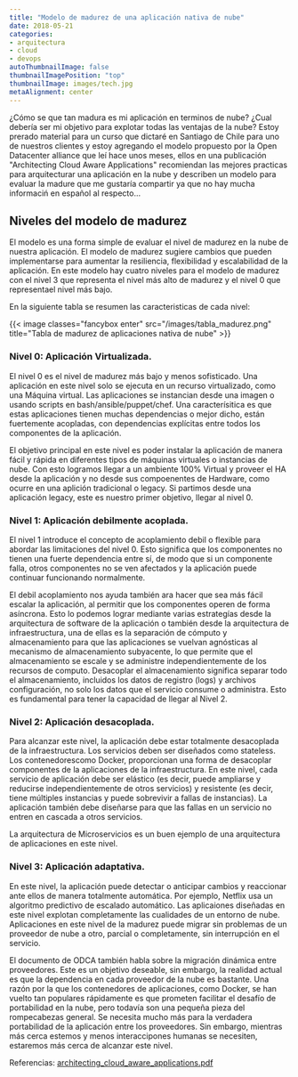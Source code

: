 ```yaml
---
title: "Modelo de madurez de una aplicación nativa de nube"
date: 2018-05-21
categories:
- arquitectura
- cloud
- devops
autoThumbnailImage: false
thumbnailImagePosition: "top"
thumbnailImage: images/tech.jpg
metaAlignment: center
---
```


¿Cómo se que tan madura es mi aplicación en terminos de nube? ¿Cual debería ser mi objetivo para explotar todas las ventajas de la nube? Estoy prerado material para un curso que dictaré en Santiago de Chile para uno de nuestros clientes y estoy agregando el modelo propuesto por la Open Datacenter alliance que leí hace unos meses, ellos en una publicación "Architecting Cloud Aware Applications" recomiendan las mejores practicas para arquitecturar una aplicación en la nube y describen un modelo para evaluar la madure que me gustaría compartir ya que no hay mucha informaciń en español al respecto...



<!--more-->

##  Niveles del modelo de madurez

El modelo es una forma simple de evaluar el nivel de madurez en la nube de nuestra aplicación. El modelo de madurez sugiere cambios que pueden implementarse para aumentar la resiliencia, flexibilidad y escalabilidad de la aplicación. En este modelo hay cuatro niveles para el modelo de madurez con el nivel 3 que representa el nivel más alto de madurez y el nivel 0 que representael nivel más bajo.

En la siguiente tabla se resumen las caracteristicas de cada nivel:  

{{< image classes="fancybox enter" src="/images/tabla_madurez.png" title="Tabla de madurez de aplicaciones nativa de nube" >}}



### Nivel  0: Aplicación Virtualizada.

El nivel 0 es el nivel de madurez más bajo y menos sofisticado. Una aplicación en este nivel solo se ejecuta en un recurso virtualizado, como
una Máquina virtual. Las aplicaciones se instancian desde una imagen o usando scripts en bash/ansible/puppet/chef. Una caracterísitica es que estas aplicaciones tienen muchas dependencias o mejor dicho, están fuertemente acopladas, con dependencias explícitas entre todos los componentes de la aplicación.

El objetivo principal en este nivel es poder instalar la aplicación de manera fácil y rápida en diferentes tipos de máquinas virtuales o instancias de nube. Con esto logramos llegar a un ambiente 100% Virtual y proveer el HA desde la aplicación y no desde sus compoenentes de Hardware, como ocurre en una aplición tradicional o legacy. Si partimos desde una aplicación legacy, este es nuestro primer objetivo, llegar al nivel 0.

### Nivel  1: Aplicación debilmente acoplada.

El nivel 1 introduce el concepto de acoplamiento debil o flexible para abordar las limitaciones del nivel 0. Esto significa que los componentes no tienen una fuerte dependencia entre sí, de modo que si un componente falla, otros componentes no se ven afectados y la aplicación puede continuar funcionando normalmente.

El debil acoplamiento nos ayuda también ara hacer que sea más fácil escalar la aplicación, al permitir que los componentes operen de forma asíncrona. Esto lo podemos lograr mediante varias estrategías desde la arquitectura de software de la aplicación o también desde la arquitectura de infraestructura, una de ellas es la separación de cómputo y almacenamiento para que las aplicaciones se vuelvan agnósticas al mecanismo de almacenamiento subyacente, lo que permite que el almacenamiento se escale y se administre independientemente de los recursos de computo. Desacoplar el almacenamiento significa separar todo el almacenamiento, incluidos los datos de registro (logs) y archivos configuración, no solo los datos que el servicio consume o administra. Esto es fundamental para tener la capacidad de llegar al  Nivel 2.

### Nivel  2: Aplicación desacoplada.

Para alcanzar este nivel, la aplicación debe estar totalmente desacoplada de la infraestructura. Los servicios deben ser diseñados como stateless.  Los contenedorescomo Docker, proporcionan una forma de desacoplar componentes de la aplicaciones de la infraestructura. En este nivel, cada servicio de aplicación debe ser elástico (es decir, puede ampliarse y reducirse independientemente de otros servicios) y resistente (es decir, tiene múltiples instancias y puede sobrevivir a fallas de instancias). La aplicación también debe diseñarse para que las fallas en un servicio no entren en cascada a otros servicios.

La arquitectura de  Microservicios es un buen ejemplo de una arquitectura de aplicaciones en este nivel.

### Nivel 3: Aplicación adaptativa.

En este nivel, la aplicación puede detectar o anticipar cambios y reaccionar ante ellos de manera totalmente automática. Por ejemplo, Netflix usa un algoritmo predictivo de escalado automático. Las aplicaiones diseñadas en este nivel explotan completamente las cualidades  de un entorno de nube. Aplicaciones en este nivel de la madurez puede migrar sin problemas de un proveedor de nube a otro, parcial o completamente, sin interrupción en el servicio.

El documento de ODCA también habla sobre la migración dinámica entre proveedores. Este es un objetivo deseable, sin embargo, la realidad actual es que la dependencia en  cada proveedor de la nube es bastante. Una razón por la que los contenedores de aplicaciones, como Docker, se han vuelto tan populares rápidamente es que prometen facilitar el desafío de portabilidad en la nube, pero todavía son una pequeña pieza del rompecabezas general. Se necesita mucho más para la verdadera portabilidad de la aplicación entre los proveedores. Sin embargo, mientras más cerca estemos y menos interaccipones humanas se necesiten, estaremos más cerca de alcanzar este nivel.

Referencias: [architecting_cloud_aware_applications.pdf](https://github.com/Sentinel-la/architecting_cloud_aware_applications)
